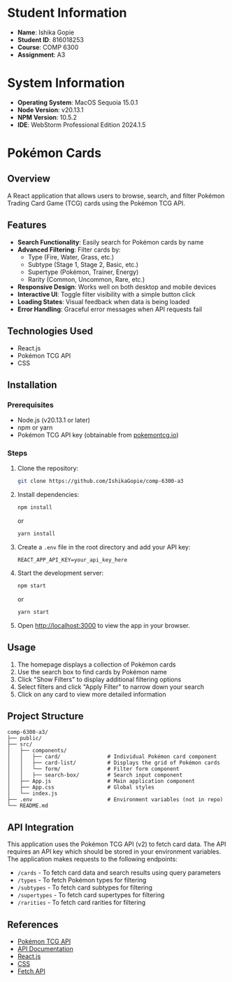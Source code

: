 # Student Information
- **Name**: Ishika Gopie
- **Student ID**: 816018253
- **Course**: COMP 6300
- **Assignment**: A3

# System Information
- **Operating System**: MacOS Sequoia 15.0.1
- **Node Version**: v20.13.1
- **NPM Version**: 10.5.2
- **IDE**: WebStorm Professional Edition 2024.1.5

# Pokémon Cards

## Overview
A React application that allows users to browse, search, and filter Pokémon Trading Card Game (TCG) cards using the Pokémon TCG API.

## Features
- **Search Functionality**: Easily search for Pokémon cards by name
- **Advanced Filtering**: Filter cards by:
    - Type (Fire, Water, Grass, etc.)
    - Subtype (Stage 1, Stage 2, Basic, etc.)
    - Supertype (Pokémon, Trainer, Energy)
    - Rarity (Common, Uncommon, Rare, etc.)
- **Responsive Design**: Works well on both desktop and mobile devices
- **Interactive UI**: Toggle filter visibility with a simple button click
- **Loading States**: Visual feedback when data is being loaded
- **Error Handling**: Graceful error messages when API requests fail

## Technologies Used
- React.js
- Pokémon TCG API
- CSS

## Installation

### Prerequisites
- Node.js (v20.13.1 or later)
- npm or yarn
- Pokémon TCG API key (obtainable from [pokemontcg.io](https://pokemontcg.io/))

### Steps
1. Clone the repository:
   ``` bash
   git clone https://github.com/IshikaGopie/comp-6300-a3
   ```

2. Install dependencies:
   ``` bash
   npm install
   ```
   or
   ``` bash
   yarn install
   ```

3. Create a `.env` file in the root directory and add your API key:
   ```
   REACT_APP_API_KEY=your_api_key_here
   ```

4. Start the development server:
   ``` bash
   npm start
   ```
   or
   ``` bash
   yarn start
   ```

5. Open [http://localhost:3000](http://localhost:3000) to view the app in your browser.

## Usage
1. The homepage displays a collection of Pokémon cards
2. Use the search box to find cards by Pokémon name
3. Click "Show Filters" to display additional filtering options
4. Select filters and click "Apply Filter" to narrow down your search
5. Click on any card to view more detailed information

## Project Structure
```
comp-6300-a3/
├── public/
├── src/
│   ├── components/
│   │   ├── card/               # Individual Pokémon card component
│   │   ├── card-list/          # Displays the grid of Pokémon cards
│   │   └── form/               # Filter form component
│   │   ├── search-box/         # Search input component
│   ├── App.js                  # Main application component
│   ├── App.css                 # Global styles
│   └── index.js               
├── .env                        # Environment variables (not in repo)
└── README.md
```

## API Integration
This application uses the Pokémon TCG API (v2) to fetch card data. The API requires an API key which should be stored in your environment variables. The application makes requests to the following endpoints:
- `/cards` - To fetch card data and search results using query parameters
- `/types` - To fetch Pokémon types for filtering
- `/subtypes` - To fetch card subtypes for filtering
- `/supertypes` - To fetch card supertypes for filtering
- `/rarities` - To fetch card rarities for filtering

## References
- [Pokémon TCG API](https://pokemontcg.io/)
- [API Documentation](https://docs.pokemontcg.io/)
- [React.js](https://reactjs.org/)
- [CSS](https://www.w3.org/Style/CSS/)
- [Fetch API](https://developer.mozilla.org/en-US/docs/Web/API/Fetch_API) 